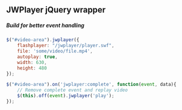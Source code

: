 ## JWPlayer jQuery wrapper

##### Build for better event handling

```javascript
$("#video-area").jwplayer({
	flashplayer: "/jwplayer/player.swf",
	file: 'some/video/file.mp4',
	autoplay: true,
	width: 630,
	height: 480
});

$("#video-area").on('jwplayer:complete', function(event, data){
	// Remove complete event and replay video 
	$(this).off(event).jwplayer('play');
});

```